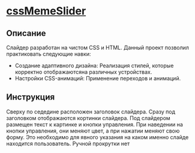 # [cssMemeSlider](https://sphsofi.github.io/cssMemeSlider/cssMemeSlider/index.html)

## Описание
Слайдер разработан на чистом CSS и HTML. 
Данный проект позволил практиковать следующие навки:
- Создание адаптивного дизайна: Реализация стилей, которые корректно отображаютсяна различных устройствах.
- Настройки CSS-анимаций: Применение переходов и анимаций.

## Инструкция
Сверху по седедине расположен заголовок слайдера.
Сразу под заголовком отображаются кортинки слайдера.
Под слайдером размещен текст к картинке и кнопки управления.
При наведении на кнопки управления, они меняют цвет, а при нажатии меняют свою форму. Это необходимо для явного указания на каком именно слайде находится пользователь.
Ручной прокрутки нет
